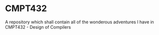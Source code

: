 # CMPT432
A repository which shall contain all of the wonderous adventures I have in CMPT432 - Design of Compilers

